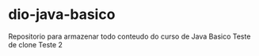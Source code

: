 # dio-java-basico
Repositorio para armazenar todo conteudo do curso de Java Basico
Teste de clone
Teste 2